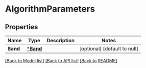 # AlgorithmParameters

## Properties
Name | Type | Description | Notes
------------ | ------------- | ------------- | -------------
**Band** | [***Band**](Band.md) |  | [optional] [default to null]

[[Back to Model list]](../README.md#documentation-for-models) [[Back to API list]](../README.md#documentation-for-api-endpoints) [[Back to README]](../README.md)


